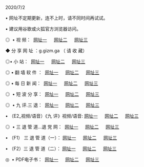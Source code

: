 <p>2020/7/2
<p>• 网址不定期更新，连不上时，请不同时间再试试。
<p>• 建议用谷歌或火狐官方浏览器访问。
<p>◎  • 视 频： 
<a href="http://ksx.shirokuriwaki.com/" target="_blansk">网址一</a> 　 
<a href="http://kix.shirokuriwaki.com/" target="_blank">网址二</a> 　 
<a href="http://kbx.shirokuriwaki.com/b.html" target="_blank">网址三</a>
<p>◆ 分 享 网 址 ：g.gizm.ga  （ 请 收 藏） </p>

<p>◎•  小 站：  
<a href="http://ksx.shirokuriwaki.com/f.html" target="_blank">网址一</a> 　 
<a href="http://kix.shirokuriwaki.com/h.html" target="_blank">网址二</a> 　 
<a href="http://kbx.shirokuriwaki.com/k/" target="_blank">网址三</a></p><p>

<p>◎  • 翻 墙 软 件 ：  
<a href="http://ksx.shirokuriwaki.com/ff/" target="_blank">网址一</a> 　 
<a href="http://kix.shirokuriwaki.com/s/read/a1_nd.html" target="_blank">网址二</a> 　 
<a href="http://kbx.shirokuriwaki.com/ff/index.html" target="_blank">网址三</a></p>
<p>◎  • 每 日 新 闻：  
<a href="http://ksx.shirokuriwaki.com/day/" target="_blank">网址一</a> 　 
<a href="http://kix.shirokuriwaki.com/day/" target="_blank">网址二</a> 　 
<a href="http://kbx.shirokuriwaki.com/day/index.html" target="_blank">网址三</a></p>
<p>◎   • 短 波 分 享：  
<a href="http://ksx.shirokuriwaki.com/h/" target="_blank">网址一</a> 　 
<a href="http://kix.shirokuriwaki.com/h/" target="_blank">网址二</a> 　 
<a href="http://kbx.shirokuriwaki.com/h/index.html" target="_blank">网址三</a></p>
<p>◎   • 九 评.三 退：  
<a href="http://ksx.shirokuriwaki.com/t/" target="_blank">网址一</a> 　 
<a href="http://kix.shirokuriwaki.com/v2/index.html" target="_blank">网址二</a> 　 
<a href="http://kbx.shirokuriwaki.com/tt/index.html" target="_blank">网址三</a> 　</p>
<p>  • （E2_视频/语音）《九 评》视频/语音: 
<a href="http://ksx.shirokuriwaki.com/7738.html" target="_blank">网址一</a> 　 
<a href="http://kix.shirokuriwaki.com/7614.html" target="_blank">网址二</a> 　 
<a href="http://kbx.shirokuriwaki.com/7633.html" target="_blank">网址三</a></p>
<p>◎   • 三 退 管 道...退 党 网：  
<a href="http://ksx.shirokuriwaki.com/go/td1.html" target="_blank">网址一</a> 　 
<a href="http://kix.shirokuriwaki.com/go/td2.html" target="_blank">网址二</a> 　 
<a href="http://kbx.shirokuriwaki.com/go/td3.html" target="_blank">网址三</a></p>
<p>  • （F1） 三 退 管 道（一）： 
<a href="http://ksx.shirokuriwaki.com/dd/" target="_blank">网址一</a> 　 
<a href="http://kix.shirokuriwaki.com/s/read/a1_tdx.html" target="_blank">网址二</a> 　 
<a href="http://kbx.shirokuriwaki.com/dd/" target="_blank">网址三</a></p>
<p>  • （F2）三 退 管 道（二）： 
<a href="http://kix.shirokuriwaki.com/d/" target="_blank">网址一</a> 　 
<a href="http://ksx.shirokuriwaki.com/d/index.html" target="_blank">网址二</a> 　 
<a href="http://kbx.shirokuriwaki.com/d/" target="_blank">网址三</a></p>
<p>◎   • PDF电子书：  
<a href="http://ksx.shirokuriwaki.com/p/" target="_blank">网址一</a> 　 
<a href="http://kix.shirokuriwaki.com/p/index.html" target="_blank">网址二</a> 　 
<a href="http://kbx.shirokuriwaki.com/p/" target="_blank">网址三</a></p>
